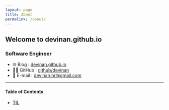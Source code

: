 ```yaml
---
layout: page
title: About
permalink: /about/
---
```


## Welcome to devinan.github.io

### Software Engineer
- 🌐 Blog : [devinan.github.io](https://devinan.github.io)
- 👩‍💻 GitHub : [github/devinan](https://github.com/devinan)
- 💌 E-mail : [devinan.hr@gmail.com](mailto:devinan.hr@gmail.com)

---
#### Table of Contents

* [TIL](/docs/tils)
